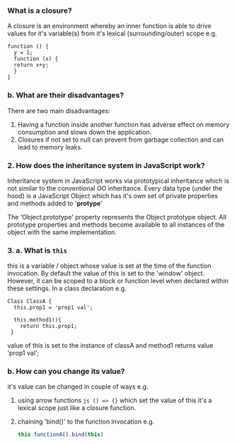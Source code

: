 ### What is a closure?

A closure is an environment whereby an inner function is able to drive values for it's variable(s) from it's lexical (surrounding/outer) scope e.g.

```JS
function () { 
  y = 1;
  function (x) {
  return x+y;
  }
}
```

### b. What are their disadvantages?

There are two main disadvantages:

1. Having a function inside another function has adverse effect on memory consumption and slows down the application.
2. Closures if not set to null can prevent from garbage collection and can lead to memory leaks.

### 2. How does the inheritance system in JavaScript work?

Inheritance system in JavaScript works via prototypical inheritance which is not similar to the conventional OO inheritance.
Every data type (under the hood) is a JavaScript Object which has it's own set of private properties and methods added to '__protype__'

The 'Object.prototype' property represents the Object prototype object.
All prototype properties and methods become available to all instances of the object with the same implementation.

### 3.  a. What is `this`

this is a variable / object whose value is set at the time of the function invocation. 
By default the value of this is set to the 'window' object. However, it can be scoped to a block or function level when
declared within these settings. 
In a class declaration e.g. 

```JS
Class ClassA { 
  this.prop1 = 'prop1 val';

  this.method1(){
    return this.prop1;
 }
```
value of this is set to the instance of classA and method1 returns value 'prop1 val';

### b. How can you change its value?

it's value can be changed in couple of ways e.g.

1. using arrow functions `js () => {}`
which set the value of this it's a lexical scope just like a closure function.

2. chaining 'bind()' to the function invocation e.g. 
    ```js
    this.functionA().bind(this)
    ```
    



